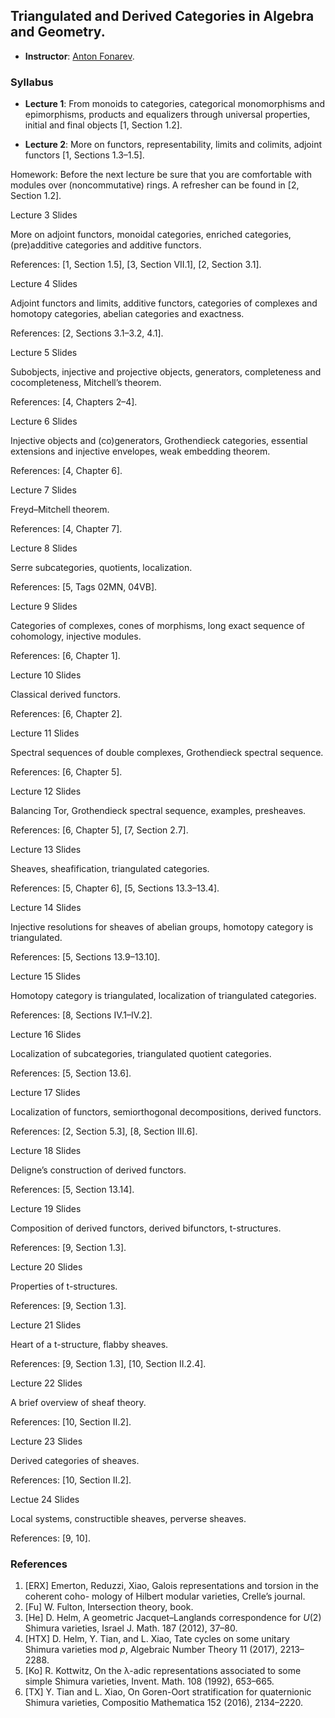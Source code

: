 ## Triangulated and Derived Categories in Algebra and Geometry.

- **Instructor**: [Anton Fonarev](https://homepage.mi-ras.ru/~avfonarev/).

### Syllabus

- **Lecture 1**: From monoids to categories, categorical monomorphisms and epimorphisms, products and equalizers through universal properties, initial and final objects [1, Section 1.2].

- **Lecture 2**: More on functors, representability, limits and colimits, adjoint functors [1, Sections 1.3–1.5].

Homework: Before the next lecture be sure that you are comfortable with modules over (noncommutative) rings. A refresher can be found in [2, Section 1.2].

Lecture 3
Slides

More on adjoint functors, monoidal categories, enriched categories, (pre)additive categories and additive functors.

References: [1, Section 1.5], [3, Section VII.1], [2, Section 3.1].

Lecture 4
Slides

Adjoint functors and limits, additive functors, categories of complexes and homotopy categories, abelian categories and exactness.

References: [2, Sections 3.1–3.2, 4.1].

Lecture 5
Slides

Subobjects, injective and projective objects, generators, completeness and cocompleteness, Mitchell’s theorem.

References: [4, Chapters 2–4].

Lecture 6
Slides

Injective objects and (co)generators, Grothendieck categories, essential extensions and injective envelopes, weak embedding theorem.

References: [4, Chapter 6].

Lecture 7
Slides

Freyd–Mitchell theorem.

References: [4, Chapter 7].

Lecture 8
Slides

Serre subcategories, quotients, localization.

References: [5, Tags 02MN, 04VB].

Lecture 9
Slides

Categories of complexes, cones of morphisms, long exact sequence of cohomology, injective modules.

References: [6, Chapter 1].

Lecture 10
Slides

Classical derived functors.

References: [6, Chapter 2].

Lecture 11
Slides

Spectral sequences of double complexes, Grothendieck spectral sequence.

References: [6, Chapter 5].

Lecture 12
Slides

Balancing Tor, Grothendieck spectral sequence, examples, presheaves.

References: [6, Chapter 5], [7, Section 2.7].

Lecture 13
Slides

Sheaves, sheafification, triangulated categories.

References: [5, Chapter 6], [5, Sections 13.3–13.4].

Lecture 14
Slides

Injective resolutions for sheaves of abelian groups, homotopy category is triangulated.

References: [5, Sections 13.9–13.10].

Lecture 15
Slides

Homotopy category is triangulated, localization of triangulated categories.

References: [8, Sections IV.1–IV.2].

Lecture 16
Slides

Localization of subcategories, triangulated quotient categories.

References: [5, Section 13.6].

Lecture 17
Slides

Localization of functors, semiorthogonal decompositions, derived functors.

References: [2, Section 5.3], [8, Section III.6].

Lecture 18
Slides

Deligne’s construction of derived functors.

References: [5, Section 13.14].

Lecture 19
Slides

Composition of derived functors, derived bifunctors, t-structures.

References: [9, Section 1.3].

Lecture 20
Slides

Properties of t-structures.

References: [9, Section 1.3].

Lecture 21
Slides

Heart of a t-structure, flabby sheaves.

References: [9, Section 1.3], [10, Section II.2.4].

Lecture 22
Slides

A brief overview of sheaf theory.

References: [10, Section II.2].

Lecture 23
Slides

Derived categories of sheaves.

References: [10, Section II.2].

Lectue 24
Slides

Local systems, constructible sheaves, perverse sheaves.

References: [9, 10].

### References
1. [ERX] Emerton, Reduzzi, Xiao, Galois representations and torsion in the coherent coho- mology of Hilbert modular varieties, Crelle’s journal.
2. [Fu] W. Fulton, Intersection theory, book.
3. [He] D. Helm, A geometric Jacquet–Langlands correspondence for _U_(2) Shimura varieties, Israel J. Math. 187 (2012), 37–80.
4. [HTX] D. Helm, Y. Tian, and L. Xiao, Tate cycles on some unitary Shimura varieties mod _p_, Algebraic Number Theory 11 (2017), 2213–2288.
5. [Ko] R. Kottwitz, On the λ-adic representations associated to some simple Shimura varieties, Invent. Math. 108 (1992), 653–665.
6. [TX] Y. Tian and L. Xiao, On Goren-Oort stratification for quaternionic Shimura varieties, Compositio Mathematica 152 (2016), 2134–2220.
